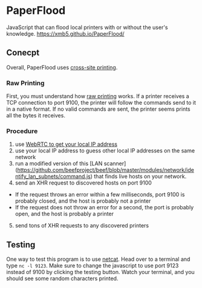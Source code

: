 # PaperFlood
JavaScript that can flood local printers with or without the user's knowledge. https://xmb5.github.io/PaperFlood/

## Conecpt
Overall, PaperFlood uses [cross-site printing](https://hacking-printers.net/wiki/index.php/Cross-site_printing).  

### Raw Printing
First, you must understand how [raw printing](https://hacking-printers.net/wiki/index.php/Port_9100_printing) works. If a printer receives a TCP connection to port 9100, the printer will follow the commands send to it in a native format. If no valid commands are sent, the printer seems prints all the bytes it receives. 

### Procedure
1. use [WebRTC to get your local IP address](https://github.com/diafygi/webrtc-ips)
2. use your local IP address to guess other local IP addresses on the same network
3. run a modified version of this [LAN scanner] (https://github.com/beefproject/beef/blob/master/modules/network/identify_lan_subnets/command.js) that finds live hosts on your network.
4. send an XHR request to discovered hosts on port 9100
  - If the  request throws an error within a few milliseconds, port 9100 is probably closed, and the host is probably not a printer
  - If the request does not throw an error for a second, the port is probably open, and the host is probably a printer
5. send tons of XHR requests to any discovered printers

## Testing
One way to test this program is to use [netcat](https://en.wikipedia.org/wiki/Netcat). Head over to a terminal and type `nc -l 9123`. Make sure to change the javascript to use port 9123 instead of 9100 by clicking the testing button. Watch your terminal, and you should see some random characters printed.
